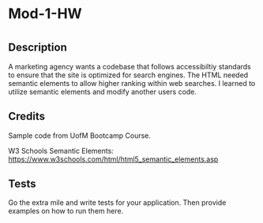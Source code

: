 # Mod-1-HW
# <HTML CSS Challenge>

## Description

A marketing agency wants a codebase that follows accessibiltiy standards to ensure that the site is optimized for search engines. 
The HTML needed semantic elements to allow higher ranking within web searches.
I learned to utilize semantic elements and modify another users code.

## Credits
Sample code from UofM Bootcamp Course.

W3 Schools Semantic Elements: https://www.w3schools.com/html/html5_semantic_elements.asp

## Tests

Go the extra mile and write tests for your application. Then provide examples on how to run them here.